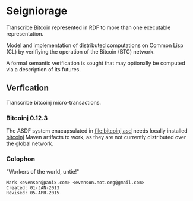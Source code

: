 # Seigniorage

Transcribe Bitcoin represented in RDF to more than one executable
representation.


Model and implementation of distributed computations on Common Lisp
(CL) by verifiying the operation of the Bitcoin (BTC) network.

A formal semantic verification is sought that may optionally be
computed via a description of its futures.



## Verfication

Transcribe bitcoinj micro-transactions.

### Bitcoinj 0.12.3

The ASDF system enacapsulated in <file:bitcoinj.asd> needs locally
installed [bitcoinj][] Maven artifacts to work, as they are not
currently distributed over the global network.

[bitcoinj]: git+https://code.google.com/p/bitcoinj/

### Colophon
"Workers of the world, untie!"

    Mark <evenson@panix.com> <evenson.not.org@gmail.com>
    Created: 01-JAN-2013
    Revised: 05-APR-2015

